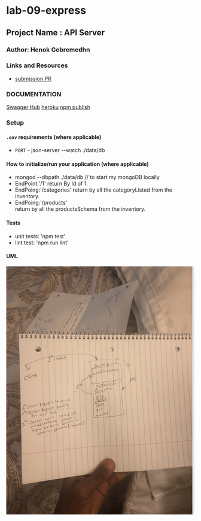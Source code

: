 # lab-09-express

## Project Name : API Server

### Author: Henok Gebremedhn

### Links and Resources

- [submission PR](https://github.com/henok-401-javascript/lab-09-express/pull/4)

### DOCUMENTATION

[Swagger Hub](http://localhost:3000/api-docs#/)
[heroku](https://lab-09-express.herokuapp.com/)
[npm publish](https://www.npmjs.com/package/lab-09-express)

### Setup

#### `.env` requirements (where applicable)

- `PORT` - json-server --watch ./data/db

#### How to initialize/run your application (where applicable)

- mongod --dbpath ./data/db // to start my mongoDB locally
- EndPoint:'/1'
  return By Id of 1.
- EndPoing:'/categories'
  return by all the categoryListed from the inventory.
- EndPoing:'/products'  
   return by all the productsSchema from the inventory.

#### Tests

- unit tests: 'npm test'
- lint test: 'npm run lint'

#### UML

![UML Diagram](./assets/images/lab-09.jpg)
